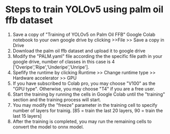 # Steps to train YOLOv5 using palm oil ffb dataset
1) Save a copy of "Training of YOLOv5 on Palm Oil FFB" Google Colab notebook to your own google drive by clicking >>File >> Save a copy in Drive
2) Download the palm oil ffb dataset and upload it to google drive
3) Modify the "PALM.yaml" file according the the specific file path in your google drive, number of classes in this case is 4 ['Overipe','Ripe','Underipe','Unripe']. 
4) Spefify the runtime by clicking Runtime >> Change runtime type >> Hardware accelerator >> GPU
5) If you have subscribed to Colab pro, you may choose "V100" as the "GPU type". Otherwise, you may choose "T4" if you are a free user.
6) Start the training by running the cells in Google Colab until the "training" section and the training process will start.
7) You may modify the "freeze" parameter in the training cell to specify number of layers for trainig. [85 = train the last 20 layers, 90 = train the last 15 layers]
8) After the training is completed, you may run the remaining cells to convert the model to onnx model. 
